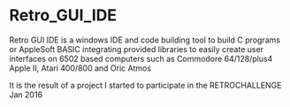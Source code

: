 # Retro_GUI_IDE
Retro GUI IDE is a windows IDE and code building tool to build C programs or AppleSoft BASIC integrating provided libraries 
to easily create user interfaces on 6502 based computers such as Commodore 64/128/plus4 Apple II, Atari 400/800 and Oric Atmos

It is the result of a project I started to participate in the RETROCHALLENGE Jan 2016
